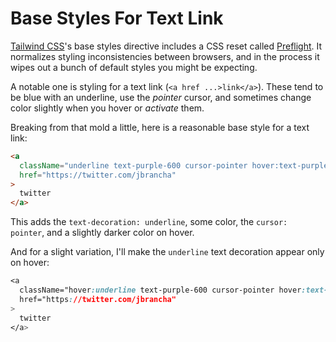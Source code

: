# Base Styles For Text Link

[Tailwind CSS](https://tailwindcss.com/)'s base styles directive includes a CSS
reset called [Preflight](https://tailwindcss.com/docs/preflight). It normalizes
styling inconsistencies between browsers, and in the process it wipes out a
bunch of default styles you might be expecting.

A notable one is styling for a text link (`<a href ...>link</a>`). These tend
to be blue with an underline, use the _pointer_ cursor, and sometimes change
color slightly when you hover or _activate_ them.

Breaking from that mold a little, here is a reasonable base style for a text
link:

```html
<a
  className="underline text-purple-600 cursor-pointer hover:text-purple-800"
  href="https://twitter.com/jbrancha"
>
  twitter
</a>
```

This adds the `text-decoration: underline`, some color, the `cursor: pointer`,
and a slightly darker color on hover.

And for a slight variation, I'll make the `underline` text decoration appear
only on hover:

```css
<a
  className="hover:underline text-purple-600 cursor-pointer hover:text-purple-800"
  href="https://twitter.com/jbrancha"
>
  twitter
</a>
```
